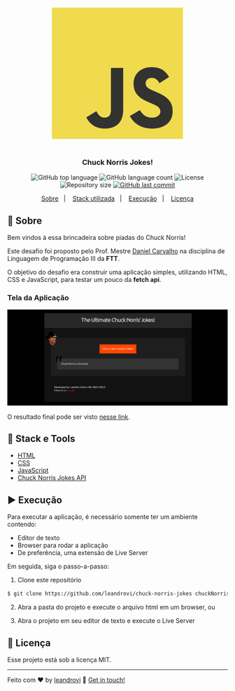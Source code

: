 <h3 align="center">
    <img alt="JavaScript" src="./.github/logo.png" width="300px" />
</h3>

<h1 align="center"></h1>

<h3 align="center">
  Chuck Norris Jokes!
</h3>

<p align="center">
  <img alt="GitHub top language" src="https://img.shields.io/github/languages/top/leandrovi/chuck-norris-jokes.svg">

  <img alt="GitHub language count" src="https://img.shields.io/github/languages/count/leandrovi/chuck-norris-jokes.svg">

  <img alt="License" src="https://img.shields.io/badge/license-MIT-%2304D361">

  <img alt="Repository size" src="https://img.shields.io/github/repo-size/leandrovi/chuck-norris-jokes.svg">

  <a href="https://github.com/leandrovi/chuck-norris-jokes/commits/master">
    <img alt="GitHub last commit" src="https://img.shields.io/github/last-commit/leandrovi/chuck-norris-jokes.svg">
  </a>
</p>

<p align="center">
  <a href="#rocket-sobre">Sobre</a>&nbsp;&nbsp;&nbsp;|&nbsp;&nbsp;&nbsp;
  <a href="#wrench-stack-e-tools">Stack utilizada</a>&nbsp;&nbsp;&nbsp;|&nbsp;&nbsp;&nbsp;
  <a href="#arrow-forward-execuçao">Execução</a>&nbsp;&nbsp;&nbsp;|&nbsp;&nbsp;&nbsp;
  <a href="#memo-licença">Licença</a>
</p>

## :rocket: Sobre

Bem vindos à essa brincadeira sobre piadas do Chuck Norris! 

Este desafio foi proposto pelo Prof. Mestre [Daniel Carvalho](https://github.com/danielscarvalho) na disciplina de Linguagem de Programação III da **FTT**.

O objetivo do desafio era construir uma aplicação simples, utilizando HTML, CSS e JavaScript, para testar um pouco da **fetch api**.

### Tela da Aplicação

![ChuckNorrisPage](.github/chuck-norris-app.png)

O resultado final pode ser visto [nesse link](https://leandrovi-chuck-norris-jokes.netlify.app).

## :wrench: Stack e Tools

- [HTML](https://www.w3schools.com/html/)
- [CSS](https://www.w3schools.com/css/)
- [JavaScript](https://www.w3schools.com/js/)
- [Chuck Norris Jokes API](https://api.chucknorris.io)

## :arrow_forward: Execução

Para executar a aplicação, é necessário somente ter um ambiente contendo:

- Editor de texto
- Browser para rodar a aplicação
- De preferência, uma extensão de Live Server

Em seguida, siga o passo-a-passo:

1. Clone este repositório
```bash
$ git clone https://github.com/leandrovi/chuck-norris-jokes chuckNorrisJokes
```

2. Abra a pasta do projeto e execute o arquivo html em um browser, ou

3. Abra o projeto em seu editor de texto e execute o Live Server

## :memo: Licença

Esse projeto está sob a licença MIT.

---

Feito com ♥ by [leandrovi](https://github.com/leandrovi) :wave: [Get in touch!](https://www.linkedin.com/in/leandrofv/)